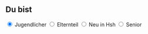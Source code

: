 ## Du bist

<label class="container">
  <input type="radio" name="radio" onclick="updateList()" value="Jugendlicher" checked="checked">
  Jugendlicher
  <span class="checkmark"></span>
</label>
<label class="container">
  <input type="radio" name="radio" onclick="updateList()" value="Eltern">
  Elternteil
  <span class="checkmark"></span>
</label>
<label class="container">
  <input type="radio" name="radio" onclick="updateList()" value="Neu_in_Hsh">
  <nobr>Neu in Hsh</nobr>
  <span class="checkmark"></span>
</label>
<label class="container">
  <input type="radio" name="radio" onclick="updateList()" value="Senior">
  Senior
  <span class="checkmark"></span>
</label>
<br>
<div id="list_">
</div>
